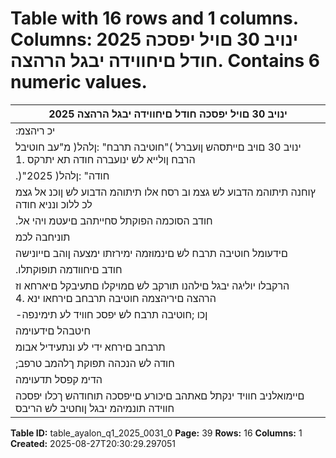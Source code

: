# Table with 16 rows and 1 columns. Columns: 2025 ינויב 30 םויל יפסכה חודל םיחווידה יבגל הרהצה. Contains 6 numeric values.

| 2025 ינויב 30 םויל יפסכה חודל םיחווידה יבגל הרהצה |
|---|
| :יכ ריהצמ | ךייר ןורש | ינא |
| ינויב 30 םויב םייתסהש ןועברל )"חוטיבה תרבח" :ןלהל( מ"עב חוטיבל הרבח ןולייא לש ינועברה חודה תא יתרקס .1 |
| .)"חודה" :ןלהל( 2025 |
| ץוחנה תיתוהמ הדבוע לש גצמ וב רסח אלו תיתוהמ הדבוע לש ןוכנ אל גצמ לכ ללוכ ונניא חודה | יתעידי לע ססבתהב .2 |
| .חודב הסוכמה הפוקתל סחייתהב םיעטמ ויהי אל | םיגצמ םתוא וללכנ ןהב תוביסנה רואל | וב וללכנש םיגצמהש ידכ |
| תוניחבה לכמ | תואנ ןפואב םיפקשמ חודב לולכה רחא יפסכ עדימו םיינועברה םייפסכה תוחודה | יתעידי לע ססבתהב .3 |
| םידעומל חוטיבה תרבח לש םינמוזמה ימירזתו ימצעה ןוהב םייונישה | תולועפה תואצות | יפסכה בצמה תא | תויתוהמה |
| .חודב םיחוודמה תופוקתלו |
| הרקבלו יוליגה יבגל םילהנו תורקב לש םמויקלו םתעיבקל םיארחא וז הרהצה םיריהצמה חוטיבה תרבחב םירחאו ינא .4 |
| -ןכו ;חוטיבה תרבח לש יפסכ חוויד לע תימינפה |
| חיטבהל םידעוימה | הלאכ םילהנו תורקב לש ונחוקיפ תחת םתעיבקל ונמרג וא | הלאכ םילהנו תורקב ונעבק .א |
| תרבחב םירחא ידי לע ונתעידיל אבומ | הלש תודחואמ תורבח תוברל | חוטיבה תרבחל סחייתמה יתוהמ עדימש |
| ;חודה לש הנכהה תפוקת ךלהמב טרפב | תורבח ןתואבו חוטיבה |
| הדימ קפסל תדעוימה | יפסכ חוויד לע תימינפ הרקב תעיבק לע ונחקיפ וא | יפסכ חוויד לע תימינפ הרקב ונעבק .ב |
| םיימואלניב חוויד ינקתל םאתהב םיכורע םייפסכה תוחודהש ךכלו יפסכה חווידה תונמיהמ יבגל ןוחטיב לש הריבס |

**Table ID:** table_ayalon_q1_2025_0031_0
**Page:** 39
**Rows:** 16
**Columns:** 1
**Created:** 2025-08-27T20:30:29.297051
